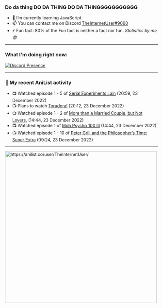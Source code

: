 ### Do da thing DO DA THING DO DA THINGGGGGGGGGGG

- 🌱 I’m currently learning JavaScript
- 📫 You can contact me on Discord [TheInternetUser#9060](https://discord.com/users/534117072796385300)
- ⚡ Fun fact: 80% of the Fun fact is neither a fact nor fun. _Statistics by me 😎_
<hr>
 
### What I'm doing right now:
[![Discord Presence](https://lanyard.cnrad.dev/api/534117072796385300)](https://discord.com/users/534117072796385300)
<hr>
  
### 🌸 My recent AniList activity

<!-- ANILIST_ACTIVITY:start -->

-   📺 Watched episode 1 - 5 of [Serial Experiments Lain](https://anilist.co/anime/339) (20:59, 23 December 2022)
-   📺 Plans to watch [Toradora!](https://anilist.co/anime/4224) (20:12, 23 December 2022)
-   📺 Watched episode 1 - 2 of [More than a Married Couple, but Not Lovers.](https://anilist.co/anime/141949) (14:44, 23 December 2022)
-   📺 Watched episode 1 of [Mob Psycho 100 III](https://anilist.co/anime/140439) (14:44, 23 December 2022)
-   📺 Watched episode 1 - 10 of [Peter Grill and the Philosopher’s Time: Super Extra](https://anilist.co/anime/141400) (09:24, 23 December 2022)

<!-- ANILIST_ACTIVITY:end -->
<hr>

<img width="500" alt="https://anilist.co/user/TheInternetUser/" src="https://img.anili.st/User/929966"/>
